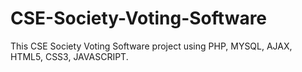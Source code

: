 # CSE-Society-Voting-Software
This CSE Society Voting Software project using PHP, MYSQL, AJAX, HTML5, CSS3, JAVASCRIPT.
